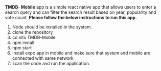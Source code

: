 **TMDB- Mobile** app is a simple react native app that allows users to enter a search query and can filter the search result based on year, popularity and vote count.
**Please follow the below instructions to run this app.**

1. Node should be installed in the system.
2. clone the repository 
3. cd into TMDB-Mobile
4. npm install
5. npm start
6. install expo app in mobile and make sure that system and mobile are connected with same network
7. scan the code and run the application.

